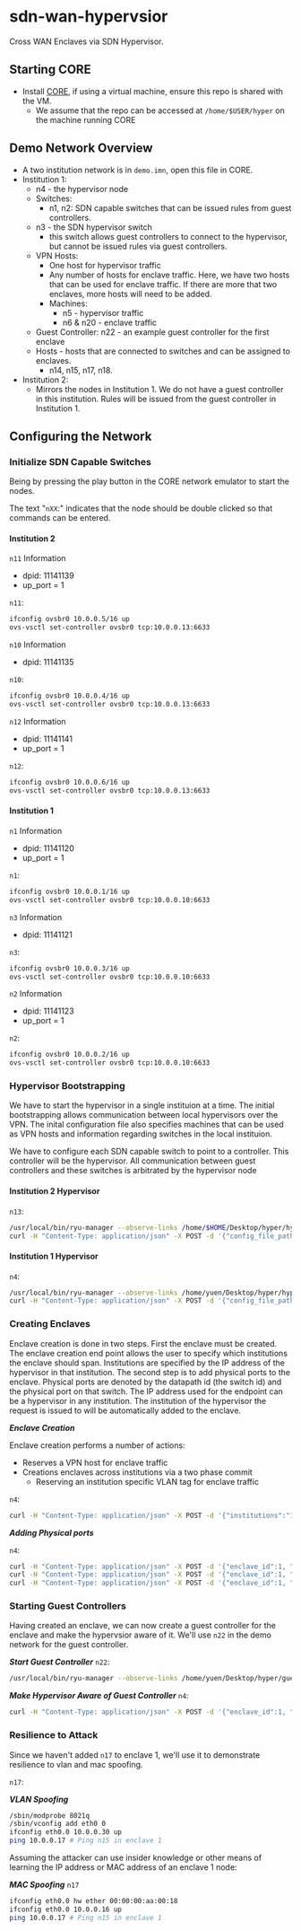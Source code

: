 # sdn-wan-hypervsior
Cross WAN Enclaves via SDN Hypervisor.

## Starting CORE 

- Install [CORE](https://github.com/coreemu/core), if using a virtual machine, ensure this repo is shared with the VM.
  - We assume that the repo can be accessed at `/home/$USER/hyper` on the machine running CORE
 
## Demo Network Overview

- A two institution network is in `demo.imn`, open this file in CORE.
- Institution 1:
  - n4 - the hypervisor node
  - Switches:
    - n1, n2: SDN capable switches that can be issued rules from guest controllers.
  - n3 - the SDN hypervisor switch
    - this switch allows guest controllers to connect to the hypervisor, but cannot be issued rules via guest controllers.
  - VPN Hosts:
    - One host for hypervisor traffic
    - Any number of hosts for enclave traffic. Here, we have two hosts that can be used for enclave traffic. If there are more that two enclaves, more hosts will need to be added.
    - Machines:
      - n5 - hypervisor traffic
      - n6 & n20 - enclave traffic
  - Guest Controller: n22 - an example guest controller for the first enclave
  - Hosts - hosts that are connected to switches and can be assigned to enclaves. 
    - n14, n15, n17, n18.
- Institution 2:
  - Mirrors the nodes in Institution 1. We do not have a guest controller in this institution. Rules will be issued from the guest controller in Institution 1.

## Configuring the Network

### Initialize SDN Capable Switches

Being by pressing the play button in the CORE network emulator to start the nodes.

The text "`nXX`:" indicates that the node should be double clicked so that commands can be entered.

#### Institution 2

`n11` Information
- dpid: 11141139
- up_port = 1

`n11`:
```bash
ifconfig ovsbr0 10.0.0.5/16 up
ovs-vsctl set-controller ovsbr0 tcp:10.0.0.13:6633 
```

`n10` Information
- dpid: 11141135

`n10`:
```bash
ifconfig ovsbr0 10.0.0.4/16 up
ovs-vsctl set-controller ovsbr0 tcp:10.0.0.13:6633
```

`n12` Information
- dpid: 11141141
- up_port = 1

`n12`:
```bash
ifconfig ovsbr0 10.0.0.6/16 up
ovs-vsctl set-controller ovsbr0 tcp:10.0.0.13:6633
```

#### Institution 1

`n1` Information
- dpid: 11141120
- up_port = 1

`n1`:
```bash
ifconfig ovsbr0 10.0.0.1/16 up
ovs-vsctl set-controller ovsbr0 tcp:10.0.0.10:6633 
```

`n3` Information
- dpid: 11141121

`n3`:
```bash
ifconfig ovsbr0 10.0.0.3/16 up
ovs-vsctl set-controller ovsbr0 tcp:10.0.0.10:6633
```

`n2` Information
- dpid: 11141123
- up_port = 1

`n2`:
```bash
ifconfig ovsbr0 10.0.0.2/16 up
ovs-vsctl set-controller ovsbr0 tcp:10.0.0.10:6633
```

### Hypervisor Bootstrapping

We have to start the hypervisor in a single instituion at a time. The initial bootstrapping allows communication between local hypervisors over the VPN.
The inital configuration file also specifies machines that can be used as VPN hosts and information regarding switches in the local instituion.

We have to configure each SDN capable switch to point to a controller. This controller will be the hypervisor. All communication between
guest controllers and these switches is arbitrated by the hypervisor node


#### Institution 2 Hypervisor
`n13`:
```bash
/usr/local/bin/ryu-manager --observe-links /home/$HOME/Desktop/hyper/hypervisor.py
curl -H "Content-Type: application/json" -X POST -d '{"config_file_path": "/home/${HOME}/Desktop/hyper/config2"}' http://127.0.0.1:5678/start_system
```
#### Institution 1 Hypervisor

`n4`:
```bash
/usr/local/bin/ryu-manager --observe-links /home/yuen/Desktop/hyper/hypervisor.py
curl -H "Content-Type: application/json" -X POST -d '{"config_file_path": "/home/${HOME}/Desktop/hyper/config1"}' http://127.0.0.1:5678/start_system
```

### Creating Enclaves

Enclave creation is done in two steps. First the enclave must be created. The enclave creation end point allows the user to specify which 
institutions the enclave should span. Institutions are specified by the IP address of the hypervisor in that institution. The second step is to 
add physical ports to the enclave. Physical ports are denoted by the datapath id (the switch id) and the physical port on that switch. The 
IP address used for the endpoint can be a hypervisor in any institution. The institution of the hypervisor the request is issued to 
will be automatically added to the enclave. 

***Enclave Creation***

Enclave creation performs a number of actions:
- Reserves a VPN host for enclave traffic
- Creations enclaves across institutions via a two phase commit
  - Reserving an institution specific VLAN tag for enclave traffic

`n4`:

```bash
curl -H "Content-Type: application/json" -X POST -d '{"institutions":"10.0.0.13"}' http://127.0.0.1:5678/enclave/new
```

***Adding Physical ports***

`n4`:
```bash
curl -H "Content-Type: application/json" -X POST -d '{"enclave_id":1, "switch_port": 3, "datapath_id":11141120}' http://127.0.0.1:5678/enclave/add_port # n14
curl -H "Content-Type: application/json" -X POST -d '{"enclave_id":1, "switch_port": 3, "datapath_id":11141123}' http://127.0.0.1:5678/enclave/add_port # n15 
curl -H "Content-Type: application/json" -X POST -d '{"enclave_id":1, "switch_port": 3, "datapath_id":11141139}' http://10.0.0.13:5678/enclave/add_port # n16
```

### Starting Guest Controllers

Having created an enclave, we can now create a guest controller for the enclave and make the hypervsior aware of it. We'll use `n22` in the demo 
network for the guest controller.

***Start Guest Controller***
`n22`:
```bash
/usr/local/bin/ryu-manager --observe-links /home/yuen/Desktop/hyper/guest_controller.py
```

***Make Hypervisor Aware of Guest Controller*** 
`n4`:
```bash
curl -H "Content-Type: application/json" -X POST -d '{"enclave_id":1, "guest_controller_address": "10.0.0.24", "guest_controller_port": 6633, "connect_to_remote": true, "guest_controller_switch_port": 13}' http://127.0.0.1:5678/enclave/new_controller
```


### Resilience to Attack

Since we haven't added `n17` to enclave 1, we'll use it to demonstrate resilience to vlan and mac spoofing.

`n17`:

***VLAN Spoofing***
```bash
/sbin/modprobe 8021q
/sbin/vconfig add eth0 0
ifconfig eth0.0 10.0.0.30 up
ping 10.0.0.17 # Ping n15 in enclave 1
```

Assuming the attacker can use insider knowledge or other means of learning the IP address or MAC address of an enclave 1 node:

***MAC Spoofing***
`n17`
```bash
ifconfig eth0.0 hw ether 00:00:00:aa:00:18
ifconfig eth0.0 10.0.0.16 up
ping 10.0.0.17 # Ping n15 in enclave 1
```


